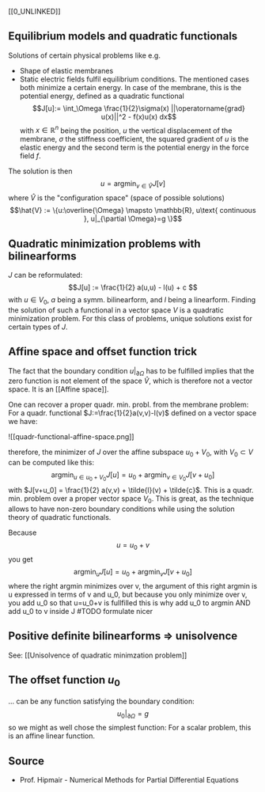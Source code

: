
[[0_UNLINKED]]


## Equilibrium models and quadratic functionals
Solutions of certain physical problems like e.g.
- Shape of elastic membranes
- Static electric fields
fulfil equilibrium conditions. The mentioned cases both minimize a certain energy. In case of the membrane, this is the potential energy, defined as a quadratic functional
$$J[u]:= \int_\Omega \frac{1}{2}\sigma(x) ||\operatorname{grad} u(x)||^2 - f(x)u(x) dx$$
with $x\in \mathbb{R}^n$ being the position, $u$ the vertical displacement of the membrane, $\sigma$ the stiffness coefficient, the squared gradient of $u$ is the elastic energy and the second term is the potential energy in the force field $f$.

The solution is then
$$u = \operatorname{argmin}_{v\in \hat{V}} J[v]$$
where $\hat{V}$ is the "configuration space" (space of possible solutions)
$$\hat{V} := \{u:\overline{\Omega} \mapsto \mathbb{R}, u\text{ continuous }, u|_{\partial \Omega}=g \}$$


## Quadratic minimization problems with bilinearforms
$J$ can be reformulated:
$$J[u] := \frac{1}{2} a(u,u) - l(u) + c $$
with $u\in V_0$, $a$ being a symm. bilinearform, and $l$ being a linearform. Finding the solution of such a functional in a vector space $V$ is a quadratic minimization problem. For this class of problems, unique solutions exist for certain types of $J$.


## Affine space and offset function trick
The fact that the boundary condition $u|_{\partial \Omega}$ has to be fulfilled implies that the zero function is not element of the space $\hat{V}$, which is therefore not a vector space. It is an [[Affine space]].

One can recover a proper quadr. min. probl. from the membrane problem:
For a quadr. functional $J:=\frac{1}{2}a(v,v)-l(v)$ defined on a vector space we have:

![[quadr-functional-affine-space.png]]

therefore, the minimizer of $J$ over the affine subspace $u_0 + V_0$, with $V_0 \subset V$ can be computed like this:
$$\operatorname{argmin}_{u\in u_0+V_0} J[u] = u_0 + \operatorname{argmin}_{v\in V_0} J[v+u_0] $$
with $J[v+u_0] = \frac{1}{2} a(v,v) + \tilde{l}(v) + \tilde{c}$. This is a quadr. min. problem over a proper vector space $V_0$. This is great, as the technique allows to have non-zero boundary conditions while using the solution theory of quadratic functionals.

Because
$$u = u_0 + v$$
you get
$$\operatorname{argmin}_{u} J[u] = u_0 + \operatorname{argmin}_{v} J[v+u_0]$$
where the right argmin minimizes over v, the argument of this right argmin is u expressed in terms of v and u_0, but because you only minimize over v, you add u_0 so that u=u_0+v is fullfilled
this is why add u_0 to argmin AND add u_0 to v inside J
#TODO formulate nicer


## Positive definite bilinearforms => unisolvence
See: [[Unisolvence of quadratic minimzation problem]]


## The offset function $u_0$
... can be any function satisfying the boundary condition:
$$u_0 |_{\partial \Omega} = g$$
so we might as well chose the simplest function: For a scalar problem, this is an affine linear function.


## Source
- Prof. Hipmair - Numerical Methods for Partial Differential Equations